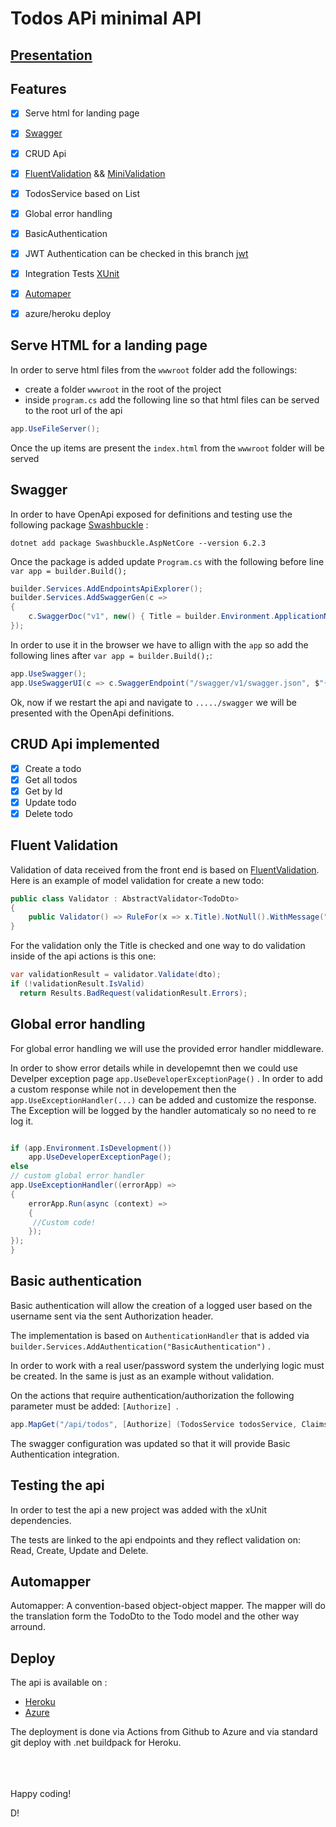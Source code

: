 
# Todos APi minimal API


## [Presentation](https://slides.com/imhotepp/minimal-api/fullscreen)


## Features

- [x] Serve html for landing page
- [x] [Swagger](https://www.nuget.org/packages/Swashbuckle.AspNetCore/)
- [x] CRUD Api
- [x] [FluentValidation](https://fluentvalidation.net/) && [MiniValidation](https://github.com/DamianEdwards/MiniValidation)
- [x] TodosService based on List<T>
- [x] Global error handling
- [x] BasicAuthentication
- [x] JWT Authentication can be checked in this branch [jwt](https://github.com/imhotepper/minimal-api-todos/tree/feat/jwt)
- [x] Integration Tests [XUnit](https://xunit.net/)
- [x] [Automaper](https://automapper.org/)
- [x] azure/heroku deploy 


## Serve HTML for a landing page

In order to serve html files from the ```wwwroot``` folder add the followings:
- create a folder ``` wwwroot ``` in the root of the project
- inside ```program.cs``` add the following line so that html files can be served to the root url of the api

```c#
app.UseFileServer();
```

Once the up items are present the ```index.html``` from the ```wwwroot``` folder will be served

## Swagger
In order to have OpenApi exposed for definitions and testing use the following package
[Swashbuckle](https://www.nuget.org/packages/Swashbuckle.AspNetCore/) : 

```
dotnet add package Swashbuckle.AspNetCore --version 6.2.3
 ```

Once the package is added update ```Program.cs``` with the following before line ```var app = builder.Build();```

```c#
builder.Services.AddEndpointsApiExplorer();
builder.Services.AddSwaggerGen(c =>
{
    c.SwaggerDoc("v1", new() { Title = builder.Environment.ApplicationName, Version = "v1" });
});
```

In order to use it in the browser we have to allign  with the ```app``` so add the following lines after ```var app = builder.Build();```:

```c#
app.UseSwagger();
app.UseSwaggerUI(c => c.SwaggerEndpoint("/swagger/v1/swagger.json", $"{builder.Environment.ApplicationName} v1"));
```

Ok, now if we restart the api and navigate to ```...../swagger``` we will be presented with the OpenApi definitions.


## CRUD Api implemented
- [x] Create a todo
- [x] Get all todos
- [x] Get by Id
- [x] Update todo
- [x] Delete todo

## Fluent Validation

Validation of data received from the front end is based on [FluentValidation](https://fluentvalidation.net/).
Here is an example of model validation for create a new todo:

```c#
public class Validator : AbstractValidator<TodoDto>
{
    public Validator() => RuleFor(x => x.Title).NotNull().WithMessage("Title required");
}
```
For the validation only the Title is checked and one way to do validation inside of the api actions is this one:

```c#
var validationResult = validator.Validate(dto);
if (!validationResult.IsValid)
  return Results.BadRequest(validationResult.Errors);        
```


##  Global error handling

For global error handling we will use the provided error handler middleware.

In order to show error details while in developemnt then we could use Develper exception page ```app.UseDeveloperExceptionPage()``` . 
In order to add a custom response while not in developement then the ```app.UseExceptionHandler(...)``` can be added and customize the response. The Exception will be logged by the handler automaticaly so no need to re log it. 

```c#

if (app.Environment.IsDevelopment())
    app.UseDeveloperExceptionPage();
else
// custom global error handler
app.UseExceptionHandler((errorApp) =>
{
    errorApp.Run(async (context) =>
    {
     //Custom code!
    });
});
}

```



## Basic authentication

Basic authentication will allow the creation of a logged user based on the username sent via the sent Authorization header.

The implementation is based on ```AuthenticationHandler``` that is added via ```builder.Services.AddAuthentication("BasicAuthentication")``` .

In order to work with a real user/password system the underlying logic must be created. In the same is just as an example without validation.

On the actions that require authentication/authorization the following parameter must be added: ```[Authorize] ```.

```c#
app.MapGet("/api/todos", [Authorize] (TodosService todosService, ClaimsPrincipal user) =>{});
```

The swagger configuration was updated so that it will provide Basic Authentication integration.

## Testing the api

In order to test the api a new project was added with the xUnit dependencies.

The tests are linked to the api endpoints and they reflect validation on: Read, Create, Update and Delete.


## Automapper

Automapper: A convention-based object-object mapper. The mapper will do the translation form the TodoDto to the Todo model and the other way arround.


## Deploy

The api is available on :
- [Heroku](https://miniapi1.herokuapp.com/)
- [Azure](https://miniapi1.azurewebsites.net/)

The deployment is done via Actions from Github to Azure and via standard git deploy with .net buildpack for Heroku.

<br><br><br>
Happy coding! 

D!
